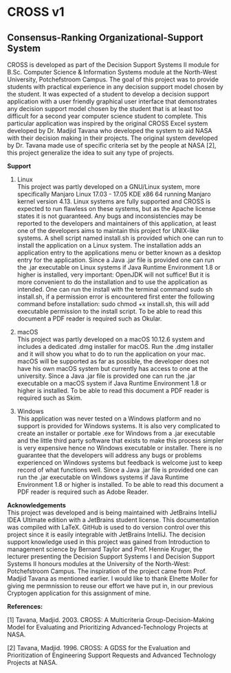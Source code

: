 # CROSS v1
## Consensus-Ranking Organizational-Support System

CROSS is developed as part of the Decision Support Systems II module for B.Sc. Computer Science & Information Systems module at the North-West University, Potchefstroom Campus. The goal of this project was to provide students with practical experience in any decision support model chosen by the student. It was expected of a student to develop a decision support application with a user friendly graphical user interface that demonstrates any decision support model chosen by the student that is at least too difficult for a second year computer science student to complete. This particular application was inspired by the original CROSS Excel system developed by Dr. Madjid Tavana who developed the system to aid NASA with their decision making in their projects. The original system developed by Dr. Tavana made use of specific criteria set by the people at NASA [2], this project generalize the idea to suit any type of projects.

**Support**
1. Linux<br /> 
This project was partly developed on a GNU/Linux system, more specifically Manjaro Linux 17.03 - 17.05 KDE x86 64 running Manjaro kernel version 4.13. Linux systems are fully supported and CROSS is expected to run flawless on these systems, but as the Apache license states it is not guaranteed. Any bugs and inconsistencies may be reported to the developers and maintainers of this application, at least one of the developers aims to maintain this project for UNIX-like systems. A shell script named install.sh is provided which one can run to install the application on a Linux system. The installation adds an application entry to the applications menu or better known as a desktop entry for the application. Since a Java .jar file is provided one can run the .jar executable on Linux systems if Java Runtime Environment 1.8 or higher is installed, very important: OpenJDK will not suffice! But it is more convenient to do the installation and to use the application as intended. One can run the install with the terminal command sudo sh install.sh, if a permission error is encountered first enter the following command before installation: sudo chmod +x install.sh, this will add executable permission to the install script. To be able to read this document a PDF reader is required such as Okular.

2. macOS<br />
This project was partly developed on a macOS 10.12.6 system and includes a dedicated .dmg installer for macOS. Run the .dmg installer and it will show you what to do to run the application on your mac. macOS will be supported as far as possible, the developer does not have his own macOS system but currently has access to one at the university. Since a Java .jar file is provided one can run the .jar executable on a macOS system if Java Runtime Environment 1.8 or higher is installed. To be able to read this document a PDF reader is required such as Skim.

3. Windows<br />
This application was never tested on a Windows platform and no support is provided for Windows systems. It is also very complicated to create an installer or portable .exe for Windows from a .jar executable and the little third party software that exists to make this process simpler is very expensive hence no Windows executable or installer. There is no guarantee that the developers will address any bugs or problems experienced on Windows systems but feedback is welcome just to keep record of what functions well. Since a Java .jar file is provided one can run the .jar executable on Windows systems if Java Runtime Environment 1.8 or higher is installed. To be able to read this document a PDF reader is required such as Adobe Reader.

**Acknowledgements**<br />
This project was developed and is being maintained with JetBrains IntelliJ IDEA Ultimate edition with a JetBrains student license. This documentation was compiled with LaTeX. GitHub is used to do version control over this project since it is easily integrable with JetBrains IntelliJ. The decision support knowledge used in this project was gained from Introduction to management science by Bernard Taylor and Prof. Hennie Kruger, the lecturer presenting the Decision Support Systems I and Decision Support Systems II honours modules at the University of the North-West: Potchefstroom Campus. The inspiration of the project came from Prof. Madjid Tavana as mentioned earlier. I would like to thank Elnette Moller for giving me permnission to reuse our effort we have put in, in our previous Cryptogen application for this assignment of mine.

**References:**

[1] Tavana, Madjid. 2003. CROSS: A Multicriteria Group-Decision-Making Model for Evaluating and Prioritizing Advanced-Technology Projects at NASA.

[2] Tavana, Madjid. 1996. CROSS: A GDSS for the Evaluation and Prioritization of Engineering Support Requests and Advanced Technology Projects at NASA.
